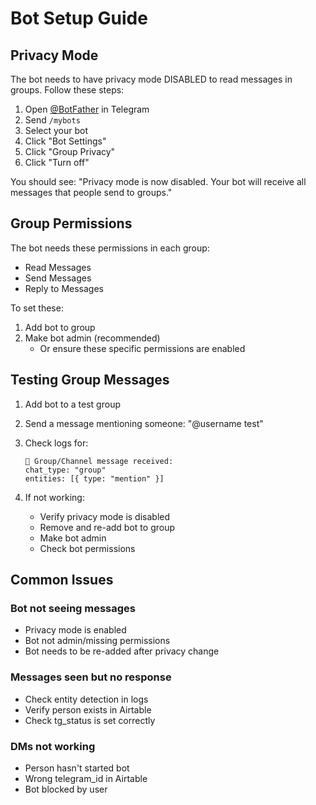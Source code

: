 # Bot Setup Guide

## Privacy Mode

The bot needs to have privacy mode DISABLED to read messages in groups. Follow these steps:

1. Open [@BotFather](https://t.me/botfather) in Telegram
2. Send `/mybots`
3. Select your bot
4. Click "Bot Settings"
5. Click "Group Privacy"
6. Click "Turn off"

You should see: "Privacy mode is now disabled. Your bot will receive all messages that people send to groups."

## Group Permissions

The bot needs these permissions in each group:

- Read Messages
- Send Messages
- Reply to Messages

To set these:

1. Add bot to group
2. Make bot admin (recommended)
   - Or ensure these specific permissions are enabled

## Testing Group Messages

1. Add bot to a test group
2. Send a message mentioning someone: "@username test"
3. Check logs for:

   ```
   👥 Group/Channel message received:
   chat_type: "group"
   entities: [{ type: "mention" }]
   ```

4. If not working:
   - Verify privacy mode is disabled
   - Remove and re-add bot to group
   - Make bot admin
   - Check bot permissions

## Common Issues

### Bot not seeing messages

- Privacy mode is enabled
- Bot not admin/missing permissions
- Bot needs to be re-added after privacy change

### Messages seen but no response

- Check entity detection in logs
- Verify person exists in Airtable
- Check tg_status is set correctly

### DMs not working

- Person hasn't started bot
- Wrong telegram_id in Airtable
- Bot blocked by user
